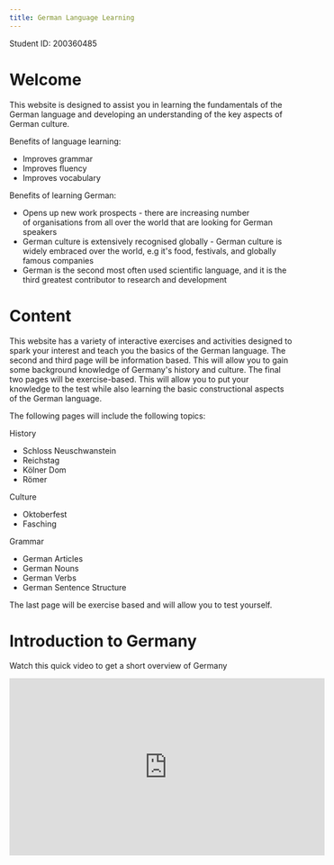 ```yaml
---
title: German Language Learning
---
```

<p>Student ID: 200360485</p>
<h1>Welcome</h1>
<p> This website is designed to assist you in learning the fundamentals of the German language and developing an understanding of the key aspects of German culture.
</p>

<p>Benefits of language learning:</p>
<ul>
<li>Improves grammar</li>
<li>Improves fluency</li>
<li>Improves vocabulary&nbsp;</li>
</ul>

<p>Benefits of learning German:</p>
<ul>
<li>Opens up new work prospects - there are increasing number of organisations from all over the world that are looking for German speakers</li>
<li>German culture is extensively recognised globally - German culture is widely embraced over the world, e.g it's food, festivals, and globally famous companies</li>
<li>German is the second most often used scientific language, and it is the third greatest contributor to research and development</li>
</ul>



<h1>Content</h1>
<p>This website has a variety of interactive exercises and activities designed to spark your interest and teach you the basics of the German language. The second and third page will be information based. This will allow you to gain some background knowledge of Germany's history and culture. The final two pages will be exercise-based. This will allow you to put your knowledge to the test while also learning the basic constructional aspects of the German language.
<p> The following pages will include the following topics:
<p> History 
<ul>
<li>Schloss Neuschwanstein</li>
<li>Reichstag</li>
<li>Kölner Dom</li>
<li>Römer</li>
</ul>
<p> Culture 
<ul>
<li>Oktoberfest</li>
<li>Fasching</li>  
</ul>
<p> Grammar 
<ul>
<li>German Articles</li>
<li>German Nouns</li>
<li>German Verbs</li>  
<li>German Sentence Structure</li>  
</ul>  

<p>The last page will be exercise based and will allow you to test yourself.</p>

<h1>Introduction to Germany</h1>
<p>Watch this quick video to get a short overview of Germany</p>
<iframe width="560" height="315" src="https://www.youtube.com/embed/D7e8sv7lFeY" title="YouTube video player" frameborder="0" allow="accelerometer; autoplay; clipboard-write; encrypted-media; gyroscope; picture-in-picture" allowfullscreen></iframe</body>

